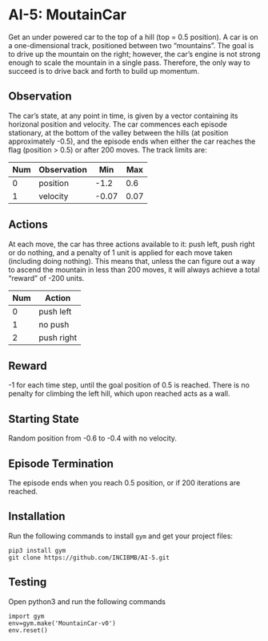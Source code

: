 # AI-5: MoutainCar
Get an under powered car to the top of a hill (top = 0.5 position). A car is on a one-dimensional track, positioned between two “mountains”. The goal is to drive up the mountain on the right; however, the car’s engine is not strong enough to scale the mountain in a single pass. Therefore, the only way to succeed is to drive back and forth to build up momentum.

## Observation
The car’s state, at any point in time, is given by a vector containing its horizonal position and velocity. The car commences each episode stationary, at the bottom of the valley between the hills (at position approximately -0.5), and the episode ends when either the car reaches the flag (position > 0.5) or after 200 moves. The track limits are:

|Num	| Observation	| Min	| Max|
| ----|-------------|-----|----|
|0	  |position     |	-1.2|	0.6|
|1	  |velocity	    |-0.07|0.07|

## Actions
At each move, the car has three actions available to it: push left, push right or do nothing, and a penalty of 1 unit is applied for each move taken (including doing nothing). This means that, unless the can figure out a way to ascend the mountain in less than 200 moves, it will always achieve a total “reward” of -200 units.

|Num|	Action|
|-|-|
|0	|push left|
|1	|no push|
|2	|push right|

## Reward
-1 for each time step, until the goal position of 0.5 is reached. There is no penalty for climbing the left hill, which upon reached acts as a wall.

## Starting State
Random position from -0.6 to -0.4 with no velocity.

## Episode Termination
The episode ends when you reach 0.5 position, or if 200 iterations are reached.

## Installation
Run the following commands to install `gym` and get your project files:

```
pip3 install gym
git clone https://github.com/INCIBMB/AI-5.git
```

## Testing
Open python3 and run the following commands

```
import gym
env=gym.make('MountainCar-v0')
env.reset()
```
